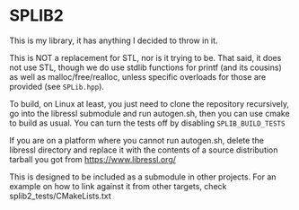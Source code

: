# SPLIB2

This is my library, it has anything I decided to throw in it.

This is NOT a replacement for STL, nor is it trying to be. That said, it does not use STL, though we do use stdlib functions for printf (and its cousins) as well as malloc/free/realloc, unless specific overloads for those are provided (see `SPLib.hpp`).

To build, on Linux at least, you just need to clone the repository recursively, go into the libressl submodule and run autogen.sh, then you can use cmake to build as usual. You can turn the tests off by disabling `SPLIB_BUILD_TESTS`

If you are on a platform where you cannot run autogen.sh, delete the libressl directory and replace it with the contents of a source distribution tarball you got from https://www.libressl.org/

This is designed to be included as a submodule in other projects. For an example on how to link against it from other targets, check splib2_tests/CMakeLists.txt
